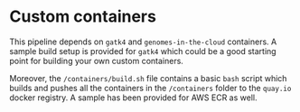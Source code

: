 # Custom containers

This pipeline depends on  `gatk4` and `genomes-in-the-cloud` containers. A sample build setup is provided for `gatk4` which could be a good starting point for building your own custom containers.

Moreover, the `/containers/build.sh` file contains a basic `bash` script which builds and pushes all the containers in the `/containers` folder to the `quay.io` docker registry.  A sample has been provided for AWS ECR  as well.



